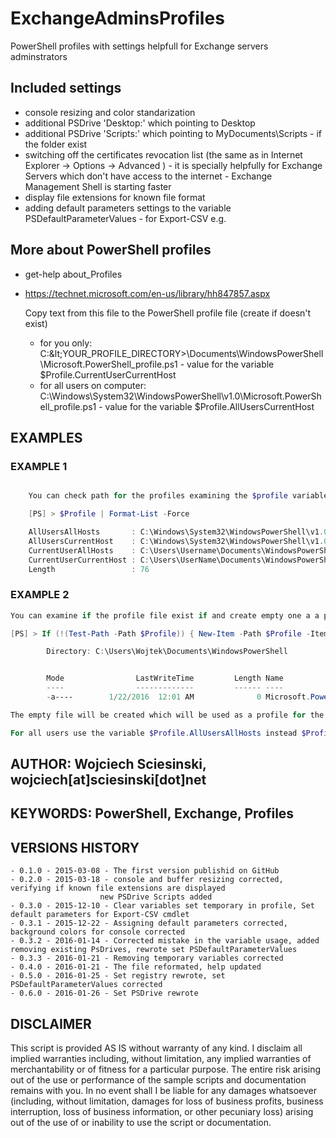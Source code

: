 # ExchangeAdminsProfiles
PowerShell profiles with settings helpfull for Exchange servers adminstrators

## Included settings
- console resizing and color standarization
- additional PSDrive 'Desktop:' which pointing to Desktop
- additional PSDrive 'Scripts:' which pointing to MyDocuments\Scripts - if the folder exist
- switching off the certificates revocation list (the same as in Internet Explorer -> Options -> Advanced ) - it is specially helpfully for Exchange Servers which don't have access to the internet - Exchange Management Shell is starting faster
- display file extensions for known file format
- adding default parameters settings to the variable PSDefaultParameterValues - for Export-CSV e.g.


## More about PowerShell profiles
- get-help about_Profiles
- https://technet.microsoft.com/en-us/library/hh847857.aspx

	Copy text from this file to the PowerShell profile file (create if doesn't exist)
    - for you only: C:\&lt;YOUR_PROFILE_DIRECTORY&gt;\Documents\WindowsPowerShell\Microsoft.PowerShell_profile.ps1 - value for the variable $Profile.CurrentUserCurrentHost
    - for all users on computer: C:\Windows\System32\WindowsPowerShell\v1.0\Microsoft.PowerShell_profile.ps1 - value for the variable $Profile.AllUsersCurrentHost

## EXAMPLES

### EXAMPLE 1

```powershell

    You can check path for the profiles examining the $profile variable

    [PS] > $Profile | Format-List -Force

    AllUsersAllHosts       : C:\Windows\System32\WindowsPowerShell\v1.0\profile.ps1
    AllUsersCurrentHost    : C:\Windows\System32\WindowsPowerShell\v1.0\Microsoft.PowerShell_profile.ps1
    CurrentUserAllHosts    : C:\Users\Username\Documents\WindowsPowerShell\profile.ps1
    CurrentUserCurrentHost : C:\Users\UserName\Documents\WindowsPowerShell\Microsoft.PowerShell_profile.ps1
    Length                 : 76
```

### EXAMPLE 2

```powershell
You can examine if the profile file exist if and create empty one a a profile file if not exist

[PS] > If (!(Test-Path -Path $Profile)) { New-Item -Path $Profile -ItemType File -Force }

        Directory: C:\Users\Wojtek\Documents\WindowsPowerShell


        Mode                LastWriteTime         Length Name
        ----                -------------         ------ ----
        -a----        1/22/2016  12:01 AM              0 Microsoft.PowerShell_profile.ps1

The empty file will be created which will be used as a profile for the current user only.

For all users use the variable $Profile.AllUsersAllHosts instead $Profile .
```


## AUTHOR: Wojciech Sciesinski, wojciech[at]sciesinski[dot]net  

## KEYWORDS: PowerShell, Exchange, Profiles

## VERSIONS HISTORY
    - 0.1.0 - 2015-03-08 - The first version publishid on GitHub
    - 0.2.0 - 2015-03-18 - console and buffer resizing corrected, verifying if known file extensions are displayed
						new PSDrive Scripts added
    - 0.3.0 - 2015-12-10 - Clear variables set temporary in profile, Set default parameters for Export-CSV cmdlet
    - 0.3.1 - 2015-12-22 - Assigning default parameters corrected, background colors for console corrected
    - 0.3.2 - 2016-01-14 - Corrected mistake in the variable usage, added removing existing PsDrives, rewrote set PSDefaultParameterValues
	- 0.3.3 - 2016-01-21 - Removing temporary variables corrected
	- 0.4.0 - 2016-01-21 - The file reformated, help updated
	- 0.5.0 - 2016-01-25 - Set registry rewrote, set PSDefaultParameterValues corrected
	- 0.6.0 - 2016-01-26 - Set PSDrive rewrote

## DISCLAIMER
   This script is provided AS IS without warranty of any kind. I disclaim all implied warranties including, without limitation,
   any implied warranties of merchantability or of fitness for a particular purpose. The entire risk arising out of the use or
   performance of the sample scripts and documentation remains with you. In no event shall I be liable for any damages whatsoever
   (including, without limitation, damages for loss of business profits, business interruption, loss of business information,
   or other pecuniary loss) arising out of the use of or inability to use the script or documentation.
